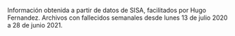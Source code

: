 Información obtenida a partir de datos de SISA, facilitados por Hugo Fernandez.
Archivos con fallecidos semanales desde lunes 13 de julio 2020 a 28 de junio 2021.
